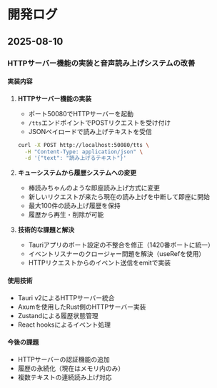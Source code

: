 # 開発ログ

## 2025-08-10

### HTTPサーバー機能の実装と音声読み上げシステムの改善

#### 実装内容

1. **HTTPサーバー機能の実装**
   - ポート50080でHTTPサーバーを起動
   - `/tts`エンドポイントでPOSTリクエストを受け付け
   - JSONペイロードで読み上げテキストを受信
   ```bash
   curl -X POST http://localhost:50080/tts \
     -H "Content-Type: application/json" \
     -d '{"text": "読み上げるテキスト"}'
   ```

2. **キューシステムから履歴システムへの変更**
   - 棒読みちゃんのような即座読み上げ方式に変更
   - 新しいリクエストが来たら現在の読み上げを中断して即座に開始
   - 最大100件の読み上げ履歴を保持
   - 履歴から再生・削除が可能

3. **技術的な課題と解決**
   - Tauriアプリのポート設定の不整合を修正（1420番ポートに統一）
   - イベントリスナーのクロージャー問題を解決（useRefを使用）
   - HTTPリクエストからのイベント送信をemitで実装

#### 使用技術
- Tauri v2によるHTTPサーバー統合
- Axumを使用したRust側のHTTPサーバー実装
- Zustandによる履歴状態管理
- React hooksによるイベント処理

#### 今後の課題
- HTTPサーバーの認証機能の追加
- 履歴の永続化（現在はメモリ内のみ）
- 複数テキストの連続読み上げ対応